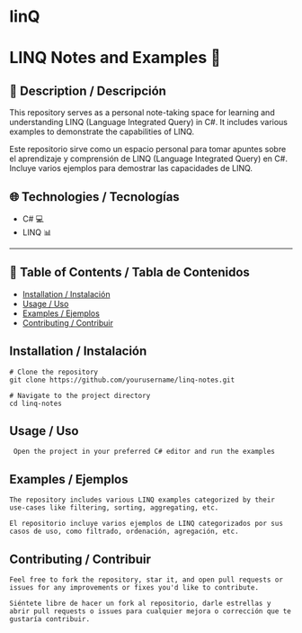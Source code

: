 # linQ
# LINQ Notes and Examples 📘

## 📝 Description / Descripción
This repository serves as a personal note-taking space for learning and understanding LINQ (Language Integrated Query) in C#. It includes various examples to demonstrate the capabilities of LINQ.

Este repositorio sirve como un espacio personal para tomar apuntes sobre el aprendizaje y comprensión de LINQ (Language Integrated Query) en C#. Incluye varios ejemplos para demostrar las capacidades de LINQ.

## 🌐 Technologies / Tecnologías
- C# 💻
- LINQ 📊
  
---

## 📜 Table of Contents / Tabla de Contenidos
- [Installation / Instalación](#installation--instalación)
- [Usage / Uso](#usage--uso)
- [Examples / Ejemplos](#examples--ejemplos)
- [Contributing / Contribuir](#contributing--contribuir)

## Installation / Instalación
```
# Clone the repository
git clone https://github.com/yourusername/linq-notes.git

# Navigate to the project directory
cd linq-notes
```
## Usage / Uso
```
 Open the project in your preferred C# editor and run the examples
```
## Examples / Ejemplos

```
The repository includes various LINQ examples categorized by their use-cases like filtering, sorting, aggregating, etc.

El repositorio incluye varios ejemplos de LINQ categorizados por sus casos de uso, como filtrado, ordenación, agregación, etc.
```
## Contributing / Contribuir
```
Feel free to fork the repository, star it, and open pull requests or issues for any improvements or fixes you'd like to contribute.

Siéntete libre de hacer un fork al repositorio, darle estrellas y abrir pull requests o issues para cualquier mejora o corrección que te gustaría contribuir.
```
